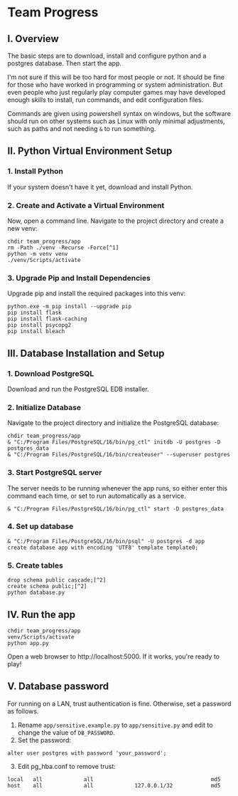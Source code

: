# Team Progress
## I. Overview

The basic steps are to download, install and configure python
and a postgres database. Then start the app.

I'm not sure if this will be too hard for most people or not.
It should be fine for those who have worked in programming
or system administration.
But even people who just regularly play computer games may have developed
enough skills to install, run commands, and edit configuration files.

Commands are given using powershell syntax on windows,
but the software should run on other systems such as Linux
with only minimal adjustments,
such as paths and not needing `&` to run something.

## II. Python Virtual Environment Setup

### 1. Install Python
If your system doesn't have it yet, download and install Python.

### 2. Create and Activate a Virtual Environment
Now, open a command line.
Navigate to the project directory and create a new venv:
```
chdir team_progress/app
rm -Path ./venv -Recurse -Force[^1]
python -m venv venv
./venv/Scripts/activate
```

### 3. Upgrade Pip and Install Dependencies
Upgrade pip and install the required packages into this venv:
```
python.exe -m pip install --upgrade pip
pip install flask
pip install flask-caching
pip install psycopg2
pip install bleach
```

## III. Database Installation and Setup

### 1. Download PostgreSQL
Download and run the PostgreSQL EDB installer.

### 2. Initialize Database
Navigate to the project directory and initialize the PostgreSQL database:
```
chdir team_progress/app
& "C:/Program Files/PostgreSQL/16/bin/pg_ctl" initdb -U postgres -D postgres_data
& "C:/Program Files/PostgreSQL/16/bin/createuser" --superuser postgres
```

### 3. Start PostgreSQL server
The server needs to be running whenever the app runs,
so either enter this command each time, or set to run automatically as a service.
```
& "C:/Program Files/PostgreSQL/16/bin/pg_ctl" start -D postgres_data
```

### 4. Set up database
```
& "C:/Program Files/PostgreSQL/16/bin/psql" -U postgres -d app
create database app with encoding 'UTF8' template template0;
```

### 5. Create tables
```
drop schema public cascade;[^2]
create schema public;[^2]
python database.py
```

## IV. Run the app

```
chdir team_progress/app
venv/Scripts/activate
python app.py
```
Open a web browser to http://localhost:5000. 
If it works, you're ready to play!

## V. Database password

For running on a LAN, trust authentication is fine.
Otherwise, set a password as follows.
1. Rename `app/sensitive.example.py` to `app/sensitive.py` and edit to change the value of `DB_PASSWORD`.
2. Set the password: 
```
alter user postgres with password 'your_password';
```
3. Edit pg_hba.conf to remove trust:
```
local   all             all                                     md5
host    all             all             127.0.0.1/32            md5
```

[^1]: Only needed if you've run the commands before and need to rebuild the venv.
[^2]: Only needed if you've run the commands before and need to rebuild the tables.